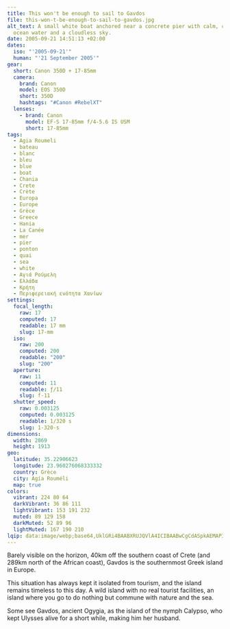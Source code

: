 ```yaml
---
title: This won't be enough to sail to Gavdos
file: this-won-t-be-enough-to-sail-to-gavdos.jpg
alt_text: A small white boat anchored near a concrete pier with calm, clear blue
  ocean water and a cloudless sky.
date: 2005-09-21 14:51:13 +02:00
dates:
  iso: "'2005-09-21'"
  human: "'21 September 2005'"
gear:
  short: Canon 350D + 17-85mm
  camera:
    brand: Canon
    model: EOS 350D
    short: 350D
    hashtags: "#Canon #RebelXT"
  lenses:
    - brand: Canon
      model: EF-S 17-85mm f/4-5.6 IS USM
      short: 17-85mm
tags:
  - Agia Roumeli
  - bateau
  - blanc
  - bleu
  - blue
  - boat
  - Chania
  - Crete
  - Crète
  - Europa
  - Europe
  - Grèce
  - Greece
  - Hania
  - La Canée
  - mer
  - pier
  - ponton
  - quai
  - sea
  - white
  - Αγιά Ρούμελη
  - Ελλάδα
  - Κρήτη
  - Περιφερειακή ενότητα Χανίων
settings:
  focal_length:
    raw: 17
    computed: 17
    readable: 17 mm
    slug: 17-mm
  iso:
    raw: 200
    computed: 200
    readable: "200"
    slug: "200"
  aperture:
    raw: 11
    computed: 11
    readable: ƒ/11
    slug: f-11
  shutter_speed:
    raw: 0.003125
    computed: 0.003125
    readable: 1/320 s
    slug: 1-320-s
dimensions:
  width: 2869
  height: 1913
geo:
  latitude: 35.22906623
  longitude: 23.960276068333332
  country: Grèce
  city: Agía Rouméli
  map: true
colors:
  vibrant: 224 80 64
  darkVibrant: 36 86 111
  lightVibrant: 153 191 232
  muted: 89 129 158
  darkMuted: 52 89 96
  lightMuted: 167 190 210
lqip: data:image/webp;base64,UklGRi4BAABXRUJQVlA4ICIBAABwCgCdASpkAEMAP3Gqx1u0rTq3LbRLm1AuCWMAzJQtO3CtaWO6cVdbDJBQEE4djo4QiQi75Q09sOSKB1BwXO2RJ01LysWm5EOyh1YinEyyop7WgHJ307aEfxhDAAD+0/M5QZ2ywPBcn6Xfk5linGFWOt6HRuy7zeGMZlNPYJM+UyBdwsjl9RkhEtDClwoMfRDsCbDKL8YIJXVsUn+5nIzdlyHSBja51c6trK974A2LRsub7YO4rlnxCoVQ7VBIncy6ES+5qZPvZ8dJM8c23bGhcPqzVkf7weiJvxViFIEpxUcU+pKKBW0+UyeSqqnGzzVR+BntQbOeJl9csGnkllWqjIWLw8BaSbSMYLsEvJZNXU7LbkEsZPlRfmKvrNJpcAAAAA==
---
```


Barely visible on the horizon, 40km off the southern coast of Crete (and 289km north of the African coast), Gavdos is the southernmost Greek island in Europe.

This situation has always kept it isolated from tourism, and the island remains timeless to this day. A wild island with no real tourist facilities, an island where you go to do nothing but commune with nature and the sea.

Some see Gavdos, ancient Ogygia, as the island of the nymph Calypso, who kept Ulysses alive for a short while, making him her husband.
